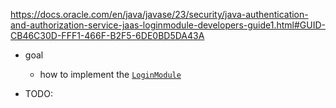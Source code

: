 https://docs.oracle.com/en/java/javase/23/security/java-authentication-and-authorization-service-jaas-loginmodule-developers-guide1.html#GUID-CB46C30D-FFF1-466F-B2F5-6DE0BD5DA43A

* goal
  * how to implement the [`LoginModule`](https://docs.oracle.com/en/java/javase/23/docs/api/java.base/javax/security/auth/spi/LoginModule.html)

* TODO: